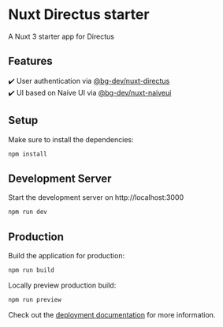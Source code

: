 # Nuxt Directus starter

A Nuxt 3 starter app for Directus

## Features

✔️ User authentication via [@bg-dev/nuxt-directus](https://github.com/becem-gharbi/nuxt-directus)<br>
✔️ UI based on Naive UI via [@bg-dev/nuxt-naiveui](https://github.com/becem-gharbi/nuxt-naiveui)

## Setup

Make sure to install the dependencies:

```bash
npm install
```

## Development Server

Start the development server on http://localhost:3000

```bash
npm run dev
```

## Production

Build the application for production:

```bash
npm run build
```

Locally preview production build:

```bash
npm run preview
```

Check out the [deployment documentation](https://nuxt.com/docs/getting-started/deployment) for more information.
